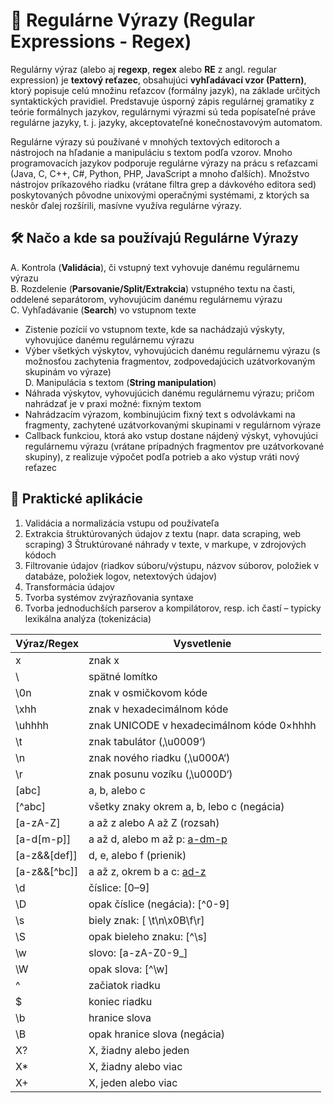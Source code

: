 # 🔣 Regulárne Výrazy (Regular Expressions - Regex)
Regulárny výraz (alebo aj **regexp**, **regex** alebo **RE** z angl. regular expression) je **textový reťazec**, obsahujúci **vyhľadávací vzor (Pattern)**, ktorý popisuje celú množinu reťazcov 
(formálny jazyk), na základe určitých syntaktických pravidiel. Predstavuje úsporný zápis regulárnej gramatiky z teórie formálnych jazykov, regulárnymi výrazmi sú teda 
popísateľné práve regulárne jazyky, t. j. jazyky, akceptovateľné konečnostavovým automatom.

Regulárne výrazy sú používané v mnohých textových editoroch a nástrojoch na hľadanie a manipuláciu s textom podľa vzorov. 
Mnoho programovacích jazykov podporuje regulárne výrazy na prácu s reťazcami (Java, C, C++, C#, Python, PHP, JavaScript a mnoho ďalších). Množstvo nástrojov príkazového riadku 
(vrátane filtra grep a dávkového editora sed) poskytovaných pôvodne unixovými operačnými systémami, z ktorých sa neskôr ďalej rozšírili, masívne využíva regulárne výrazy.

## 🛠️ Načo a kde sa používajú Regulárne Výrazy
A. Kontrola (**Validácia**), či vstupný text vyhovuje danému regulárnemu výrazu  
B. Rozdelenie (**Parsovanie/Split/Extrakcia**) vstupného textu na časti, oddelené separátorom, vyhovujúcim danému regulárnemu výrazu  
C. Vyhľadávanie (**Search**) vo vstupnom texte  
  - Zistenie pozícií vo vstupnom texte, kde sa nachádzajú výskyty, vyhovujúce danému regulárnemu výrazu
  - Výber všetkých výskytov, vyhovujúcich danému regulárnemu výrazu (s možnosťou zachytenia fragmentov, zodpovedajúcich uzátvorkovaným skupinám vo výraze)  
D. Manipulácia s textom (**String manipulation**)  
  - Náhrada výskytov, vyhovujúcich danému regulárnemu výrazu; pričom nahrádzať je v praxi možné:
fixným textom
  - Nahrádzacím výrazom, kombinujúcim fixný text s odvolávkami na fragmenty, zachytené uzátvorkovanými skupinami v regulárnom výraze
  - Callback funkciou, ktorá ako vstup dostane nájdený výskyt, vyhovujúci regulárnemu výrazu (vrátane prípadných fragmentov pre uzátvorkované skupiny), z realizuje výpočet podľa potrieb a ako výstup vráti nový reťazec

## 🧰 Praktické aplikácie
1. Validácia a normalizácia vstupu od používateľa
2. Extrakcia štruktúrovaných údajov z textu (napr. data scraping, web scraping)
3 Štruktúrované náhrady v texte, v markupe, v zdrojových kódoch
4. Filtrovanie údajov (riadkov súboru/výstupu, názvov súborov, položiek v databáze, položiek logov, netextových údajov)
5. Transformácia údajov
6. Tvorba systémov zvýrazňovania syntaxe
7. Tvorba jednoduchších parserov a kompilátorov, resp. ich častí – typicky lexikálna analýza (tokenizácia)

| Výraz/Regex  | Vysvetlenie                                 |
|--------------|---------------------------------------------|
| x            | znak x                                      |
| \\           | spätné lomítko                              |
| \0n          | znak v osmičkovom kóde                      |
| \xhh         | znak v hexadecimálnom kóde                  |
| \uhhhh       | znak UNICODE v hexadecimálnom kóde 0×hhhh   |
| \t           | znak tabulátor (‚\u0009‘)                   |
| \n           | znak nového riadku (‚\u000A‘)               |
| \r           | znak posunu vozíku (‚\u000D‘)               |
| [abc]        | a, b, alebo c                               |
| [^abc]       | všetky znaky okrem a, b, lebo c (negácia)   |
| [a-zA-Z]     | a až z alebo A až Z (rozsah)                |
| [a-d[m-p]]   | a až d, alebo m až p: [a-dm-p](zjednotenie) |
| [a-z&&[def]] | d, e, alebo f (prienik)                     |
| [a-z&&[^bc]] | a až z, okrem b a c: [ad-z](rozdiel)        |
| \d           | číslice: [0–9]                              |
| \D           | opak číslice (negácia): [^0-9]              |
| \s           | biely znak: [ \t\n\x0B\f\r]                 |
| \S           | opak bieleho znaku: [^\s]                   |
| \w           | slovo: [a-zA-Z0-9_]                         |
| \W           | opak slova: [^\w]                           |
| ^            | začiatok riadku                             |
| $            | koniec riadku                               |
| \b           | hranice slova                               |
| \B           | opak hranice slova (negácia)                |
| X?           | X, žiadny alebo jeden                       |
| X*           | X, žiadny alebo viac                        |
| X+           | X, jeden alebo viac                         |
